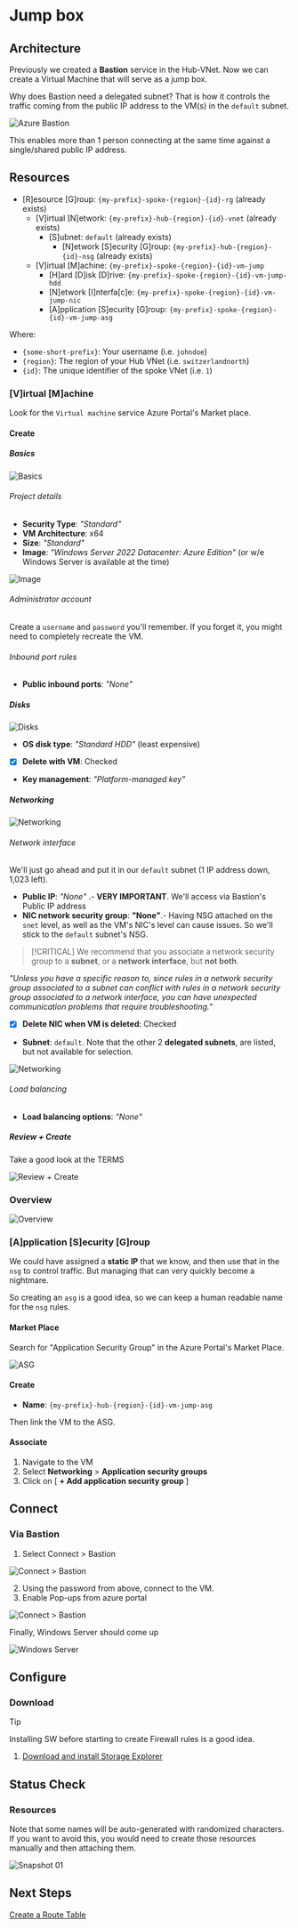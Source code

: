 # Jump box

## Architecture

Previously we created a **Bastion** service in the Hub-VNet. Now we can create a Virtual Machine that will serve as a jump box.

Why does Bastion need a delegated subnet? That is how it controls the traffic coming from the public IP address to the VM(s) in the `default` subnet.

![Azure Bastion](../../../../assets/img/azure/architectures/bas/subnets.png)

This enables more than 1 person connecting at the same time against a single/shared public IP address.

## Resources

- [R]esource [G]roup: `{my-prefix}-spoke-{region}-{id}-rg` (already exists)
  - [V]irtual [N]etwork: `{my-prefix}-hub-{region}-{id}-vnet` (already exists)
    - [S]ubnet: `default` (already exists)
      - [N]etwork [S]ecurity [G]roup: `{my-prefix}-hub-{region}-{id}-nsg` (already exists)
  - [V]irtual [M]achine: `{my-prefix}-spoke-{region}-{id}-vm-jump`
    - [H]ard [D]isk [D]rive: `{my-prefix}-spoke-{region}-{id}-vm-jump-hdd`
    - [N]etwork [I]nterfa[c]e: `{my-prefix}-spoke-{region}-{id}-vm-jump-nic`
    - [A]pplication [S]ecurity [G]roup: `{my-prefix}-spoke-{region}-{id}-vm-jump-asg`

Where:

- `{some-short-prefix}`: Your username (i.e. `johndoe`)
- `{region}`: The region of your Hub VNet (i.e. `switzerlandnorth`)
- `{id}`: The unique identifier of the spoke VNet (i.e. `1`)

### [V]irtual [M]achine

Look for the `Virtual machine` service Azure Portal's Market place.

#### Create

##### Basics

![Basics](../../../../assets/img/azure/solution/vnets/hub/vm/create/basics.png)

###### Project details

- **Security Type**: _"Standard"_
- **VM Architecture**: x64
- **Size**: _"Standard"_
- **Image**: _"Windows Server 2022 Datacenter: Azure Edition"_ (or w/e Windows Server is available at the time)

![Image](../../../../assets/img/azure/solution/vnets/hub/vm/create/image.png)

###### Administrator account

Create a `username` and `password` you'll remember. If you forget it, you might need to completely recreate the VM.

###### Inbound port rules

- **Public inbound ports**: _"None"_

##### Disks

![Disks](../../../../assets/img/azure/solution/vnets/hub/vm/create/disks.png)

- **OS disk type**: _"Standard HDD"_ (least expensive)
- [x] **Delete with VM**: Checked
- **Key management**: _"Platform-managed key"_

##### Networking

![Networking](../../../../assets/img/azure/solution/vnets/hub/vm/create/networking.png)

###### Network interface

We'll just go ahead and put it in our `default` subnet (1 IP address down, 1,023 left).

- **Public IP**: _"None"_ .- **VERY IMPORTANT**. We'll access via Bastion's Public IP address
- **NIC network security group**: **"None"**.- Having NSG attached on the `snet` level, as well as the VM's NIC's level can cause issues. So we'll stick to the `default` subnet's NSG.

> [!CRITICAL]
> We recommend that you associate a network security group to a **subnet**, or a **network interface**, but **not both**.

_"Unless you have a specific reason to, since rules in a network security group associated to a subnet can conflict with rules in a network security group associated to a network interface, you can have unexpected communication problems that require troubleshooting."_

- [x] **Delete NIC when VM is deleted**: Checked
- **Subnet**: `default`. Note that the other 2 **delegated subnets**, are listed, but not available for selection.

![Networking](../../../../assets/img/azure/solution/vnets/hub/vm/create/subnet.png)

###### Load balancing

- **Load balancing options**: _"None"_

##### Review + Create

Take a good look at the TERMS

![Review + Create](../../../../assets/img/azure/solution/vnets/hub/vm/create/review.png)

### Overview

![Overview](../../../../assets/img/azure/solution/vnets/hub/vm/overview.png)

### [A]pplication [S]ecurity [G]roup

We could have assigned a **static IP** that we know, and then use that in the `nsg` to control traffic. But managing that can very quickly become a nightmare.

So creating an `asg` is a good idea, so we can keep a human readable name for the `nsg` rules.

#### Market Place

Search for "Application Security Group" in the Azure Portal's Market Place.

![ASG](../../../../assets/img/azure/market/asg/logo.png)

#### Create

- **Name**: `{my-prefix}-hub-{region}-{id}-vm-jump-asg`

Then link the VM to the ASG.

#### Associate

1. Navigate to the VM
1. Select **Networking** > **Application security groups**
1. Click on [ **+ Add application security group** ]

## Connect

### Via Bastion

1. Select Connect > Bastion

![Connect > Bastion](../../../../assets/img/azure/solution/vnets/hub/vm/connect/bastion.png)

2. Using the password from above, connect to the VM.
3. Enable Pop-ups from azure portal

![Connect > Bastion](../../../../assets/img/azure/solution/vnets/hub/vm/connect/pop-up.png)

Finally, Windows Server should come up

![Windows Server](../../../../assets/img/azure/solution/vnets/hub/vm/inside/01.png)

## Configure

### Download

> [!TIP]
> Installing SW before starting to create Firewall rules is a good idea.

1. [Download and install Storage Explorer](../../03/storage_explorer.md)

## Status Check

### Resources

Note that some names will be auto-generated with randomized characters.
If you want to avoid this, you would need to create those resources manually and then attaching them.

![Snapshot 01](../../../../assets/img/azure/solution/vnets/hub/snapshots/01.png)

## Next Steps

[Create a Route Table](./rt.md)
